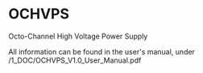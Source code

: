 # OCHVPS
Octo-Channel High Voltage Power Supply

All information can be found in the user's manual, under /1_DOC/OCHVPS_V1.0_User_Manual.pdf
